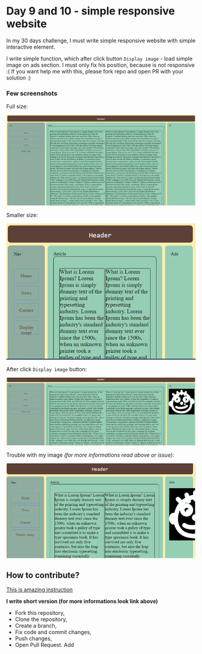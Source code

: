 # Day 9 and 10 - simple responsive website
In my 30 days challenge, I must write simple responsive website with simple interactive element.

I write simple function, which after click button `Display image` - load simple image on ads section.
I must only fix his position, because is not responsive :( 
If you want help me with this, please fork repo and open PR with your solution :)

### Few screenshots
Full size:

![Full size](/assets/full.PNG)

Smaller size:

![Smaller size](/assets/smaller.PNG)

After click `Display image` button:

![After click button](/assets/imageDisplay.PNG)

Trouble with my image *(for more informations read above or issue)*:

![Image trouble](/assets/troubleWithImage.PNG)

## How to contribute?

[This is amazing instruction](https://github.com/firstcontributions/first-contributions)

**I write short version (for more informations look link above)**

- Fork this repository,
- Clone the repository,
- Create a branch,
- Fix code and commit changes,
- Push changes,
- Open Pull Request.
Add